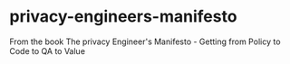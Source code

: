 # privacy-engineers-manifesto
From the book The privacy Engineer's Manifesto - Getting from Policy to Code to QA to Value
